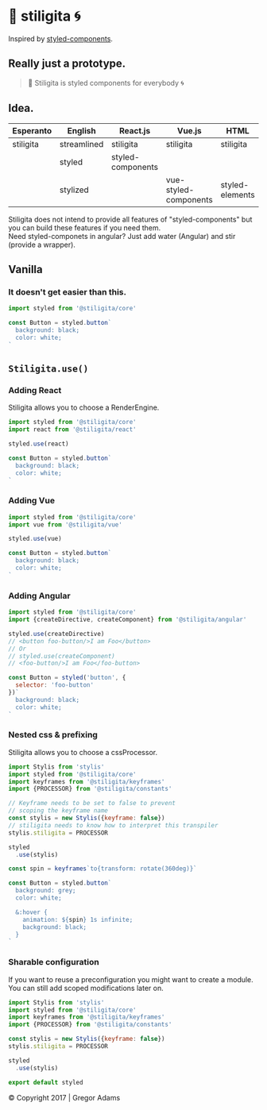 # 🔫 stiligita 🌀

Inspired by [styled-components](https://github.com/styled-components/styled-components).

## Really just a prototype.

> 🔫 Stiligita is styled components for everybody 🌀  

## Idea.

| Esperanto | English      | React.js          | Vue.js                | HTML            | Angular.js | ...?       |
| --------- | ------------ | ----------------- | --------------------- | --------------- | -----------| ---------- |
| stiligita | streamlined  | stiligita         | stiligita             | stiligita       | stiligita  | stiligita  |
|           | styled       | styled-components |                       |                 |            |            |
|           | stylized     |                   | vue-styled-components | styled-elements |            |            |   |


Stiligita does not intend to provide all features of "styled-components" but you can build these features if you need them.  
Need styled-componets in angular? Just add water (Angular) and stir (provide a wrapper).


## Vanilla

### It doesn't get easier than this.

```js
import styled from '@stiligita/core'

const Button = styled.button`
  background: black;
  color: white;
`
```

## `Stiligita.use()`

### Adding React

Stiligita allows you to choose a RenderEngine.

```js
import styled from '@stiligita/core'
import react from '@stiligita/react'

styled.use(react)

const Button = styled.button`
  background: black;
  color: white;
`
```


### Adding Vue

```js
import styled from '@stiligita/core'
import vue from '@stiligita/vue'

styled.use(vue)

const Button = styled.button`
  background: black;
  color: white;
`
```

### Adding Angular

```js
import styled from '@stiligita/core'
import {createDirective, createComponent} from '@stiligita/angular'

styled.use(createDirective)
// <button foo-button/>I am Foo</button>
// Or
// styled.use(createComponent)
// <foo-button/>I am Foo</foo-button>

const Button = styled('button', {
  selector: 'foo-button'
})`
  background: black;
  color: white;
`
```

### Nested css & prefixing

Stiligita allows you to choose a cssProcessor.

```js
import Stylis from 'stylis'
import styled from '@stiligita/core'
import keyframes from '@stiligita/keyframes'
import {PROCESSOR} from '@stiligita/constants'

// Keyframe needs to be set to false to prevent
// scoping the keyframe name
const stylis = new Stylis({keyframe: false})
// stiligita needs to know how to interpret this transpiler
stylis.stiligita = PROCESSOR

styled
  .use(stylis)

const spin = keyframes`to{transform: rotate(360deg)}`

const Button = styled.button`
  background: grey;
  color: white;

  &:hover {
    animation: ${spin} 1s infinite;
    background: black;
  }
`
```

### Sharable configuration

If you want to reuse a preconfiguration you might want to create a module.
You can still add scoped modifications later on.

```js
import Stylis from 'stylis'
import styled from '@stiligita/core'
import keyframes from '@stiligita/keyframes'
import {PROCESSOR} from '@stiligita/constants'

const stylis = new Stylis({keyframe: false})
stylis.stiligita = PROCESSOR

styled
  .use(stylis)

export default styled
```

© Copyright 2017 | Gregor Adams
